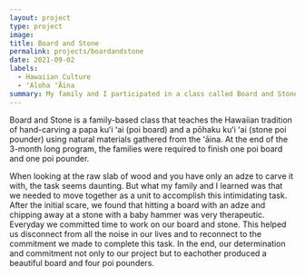 ```yaml
---
layout: project
type: project
image:
title: Board and Stone
permalink: projects/boardandstone
date: 2021-09-02
labels:
  - Hawaiian Culture
  - ʻAloha ʻĀina
summary: My family and I participated in a class called Board and Stone.
---
```


Board and Stone is a family-based class that teaches the Hawaiian tradition of hand-carving a papa kuʻi ʻai (poi board) and 
a pōhaku kuʻi ʻai (stone poi pounder) using natural materials gathered from the ʻāina. At the end of the 3-month long program, the 
families were required to finish one poi board and one poi pounder. 

When looking at the raw slab of wood and you have only an adze to carve it with, the task seems daunting. But what my family and I 
learned was that we needed to move together as a unit to accomplish this intimidating task. After the initial scare, we found that 
hitting a board with an adze and chipping away at a stone with a baby hammer was very therapeutic. Everyday we committed time to work
on our board and stone. This helped us disconnect from all the noise in our lives and to reconnect to the commitment we made to complete
this task. In the end, our determination and commitment not only to our project but to eachother produced a beautiful board and four poi 
pounders.
